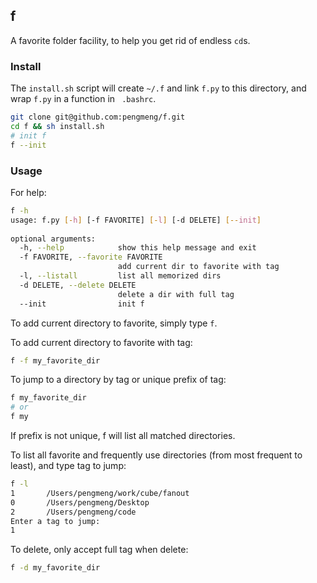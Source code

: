 ## f
A favorite folder facility, to help you get rid of endless `cd`s.

### Install
The `install.sh` script will create `~/.f` and link `f.py` to this directory, and wrap `f.py` in a function in `
.bashrc`.

``` bash
git clone git@github.com:pengmeng/f.git
cd f && sh install.sh
# init f
f --init
```

### Usage
For help:  

``` bash
f -h
usage: f.py [-h] [-f FAVORITE] [-l] [-d DELETE] [--init]    
                                                            
optional arguments:                                         
  -h, --help            show this help message and exit     
  -f FAVORITE, --favorite FAVORITE                          
                        add current dir to favorite with tag
  -l, --listall         list all memorized dirs             
  -d DELETE, --delete DELETE                                
                        delete a dir with full tag          
  --init                init f                              
```

To add current directory to favorite, simply type `f`.  

To add current directory to favorite with tag:  

```bash
f -f my_favorite_dir
```

To jump to a directory by tag or unique prefix of tag:  

```bash
f my_favorite_dir
# or
f my
```

If prefix is not unique, f will list all matched directories.  

To list all favorite and frequently use directories (from most frequent to least), and type tag to jump:  

```bash
f -l
1       /Users/pengmeng/work/cube/fanout
0       /Users/pengmeng/Desktop         
2       /Users/pengmeng/code            
Enter a tag to jump:                    
1                                       
```

To delete, only accept full tag when delete:  
```bash
f -d my_favorite_dir
```
